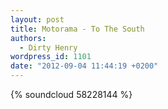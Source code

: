 ```yaml
---
layout: post
title: Motorama - To The South
authors:
  - Dirty Henry
wordpress_id: 1101
date: "2012-09-04 11:44:19 +0200"
---
```


{% soundcloud 58228144 %}
